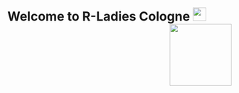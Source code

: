 # Welcome to R-Ladies Cologne <img src="https://raw.githubusercontent.com/thepranaygupta/thepranaygupta/main/src/wave.gif" width="30px"> <img src='rladies_cologne_logo.png' align="right" height="139" />  
